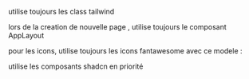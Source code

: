 utilise toujours les class tailwind

lors de la creation de nouvelle page , utilise toujours le composant AppLayout

pour les icons, utilise toujours les icons fantawesome avec ce modele : <font-awesome-icon icon="fa-solid fa-house" />

utilise les composants shadcn en priorité
